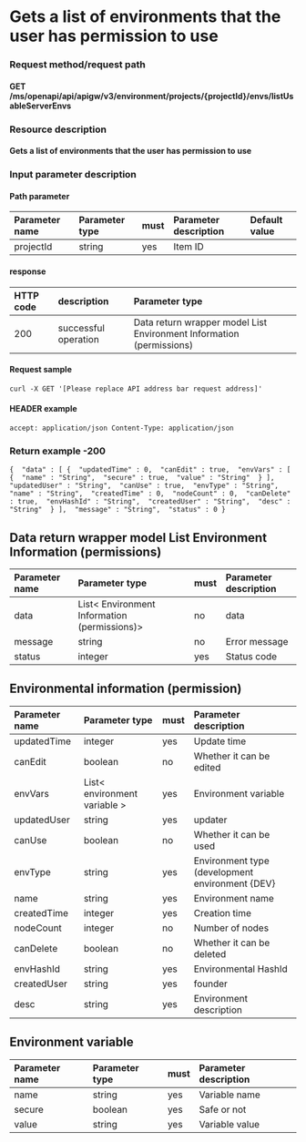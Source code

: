 # Gets a list of environments that the user has permission to use

### Request method/request path

#### GET /ms/openapi/api/apigw/v3/environment/projects/{projectId}/envs/listUsableServerEnvs

### Resource description

#### Gets a list of environments that the user has permission to use

### Input parameter description

#### Path parameter

| Parameter name | Parameter type | must | Parameter description | Default value |
| :------------- | :------------- | :--- | :-------------------- | :------------ |
| projectId      | string         | yes  | Item ID               |               |

#### response

| HTTP code | description          | Parameter type                                               |
| :-------- | :------------------- | :----------------------------------------------------------- |
| 200       | successful operation | Data return wrapper model List Environment Information (permissions) |

#### Request sample

```
curl -X GET '[Please replace API address bar request address]' 
```

#### HEADER example

```
accept: application/json Content-Type: application/json 
```

### Return example -200

```
{  "data" : [ {  "updatedTime" : 0,  "canEdit" : true,  "envVars" : [ {  "name" : "String",  "secure" : true,  "value" : "String"  } ],  "updatedUser" : "String",  "canUse" : true,  "envType" : "String",  "name" : "String",  "createdTime" : 0,  "nodeCount" : 0,  "canDelete" : true,  "envHashId" : "String",  "createdUser" : "String",  "desc" : "String"  } ],  "message" : "String",  "status" : 0 } 
```

## Data return wrapper model List Environment Information (permissions)

| Parameter name | Parameter type                               | must | Parameter description |
| :------------- | :------------------------------------------- | :--- | :-------------------- |
| data           | List< Environment Information (permissions)> | no   | data                  |
| message        | string                                       | no   | Error message         |
| status         | integer                                      | yes  | Status code           |

## Environmental information (permission)

| Parameter name | Parameter type               | must | Parameter description                           |
| :------------- | :--------------------------- | :--- | :---------------------------------------------- |
| updatedTime    | integer                      | yes  | Update time                                     |
| canEdit        | boolean                      | no   | Whether it can be edited                        |
| envVars        | List< environment variable > | yes  | Environment variable                            |
| updatedUser    | string                       | yes  | updater                                         |
| canUse         | boolean                      | no   | Whether it can be used                          |
| envType        | string                       | yes  | Environment type (development environment {DEV} |
| name           | string                       | yes  | Environment name                                |
| createdTime    | integer                      | yes  | Creation time                                   |
| nodeCount      | integer                      | no   | Number of nodes                                 |
| canDelete      | boolean                      | no   | Whether it can be deleted                       |
| envHashId      | string                       | yes  | Environmental HashId                            |
| createdUser    | string                       | yes  | founder                                         |
| desc           | string                       | yes  | Environment description                         |

## Environment variable

| Parameter name | Parameter type | must | Parameter description |
| :------------- | :------------- | :--- | :-------------------- |
| name           | string         | yes  | Variable name         |
| secure         | boolean        | yes  | Safe or not           |
| value          | string         | yes  | Variable value        |
